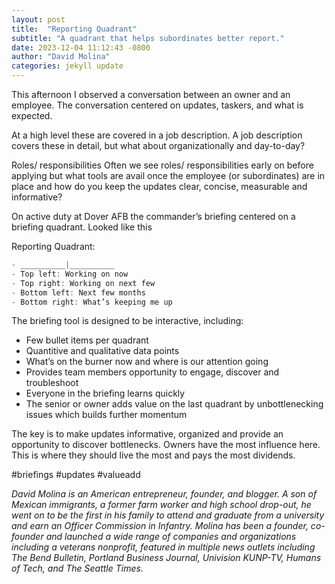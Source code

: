 ```yaml
---
layout: post
title:  "Reporting Quadrant"
subtitle: "A quadrant that helps subordinates better report."
date: 2023-12-04 11:12:43 -0800
author: "David Molina"
categories: jekyll update
---
```


This afternoon I observed a conversation between an owner and an employee. The conversation centered on updates, taskers, and what is expected.

At a high level these are covered in a job description. A job description covers these in detail, but what about organizationally and day-to-day?

Roles/ responsibilities
Often we see roles/ responsibilities early on before applying but what tools are avail once the employee (or subordinates) are in place and how do you keep the updates clear, concise, measurable and informative?

On active duty at Dover AFB the commander’s briefing centered on a briefing quadrant. Looked like this

Reporting Quadrant:
```javascript
- __________|__________
- Top left: Working on now
- Top right: Working on next few
- Bottom left: Next few months
- Bottom right: What’s keeping me up
```

The briefing tool is designed to be interactive, including:
- Few bullet items per quadrant
- Quantitive and qualitative data points
- What’s on the burner now and where is our attention going
- Provides team members opportunity to engage, discover and troubleshoot
- Everyone in the briefing learns quickly
- The senior or owner adds value on the last quadrant by unbottlenecking issues which builds further momentum

The key is to make updates informative, organized and provide an opportunity to discover bottlenecks. Owners have the most influence here. This is where they should live the most and pays the most dividends.

#briefings #updates #valueadd

*David Molina is an American entrepreneur, founder, and blogger. A son of Mexican immigrants, a former farm worker and high school drop-out, he went on to be the first in his family to attend and graduate from a university and earn an Officer Commission in Infantry. Molina has been a founder, co-founder and launched a wide range of companies and organizations including a veterans nonprofit, featured in multiple news outlets including The Bend Bulletin, Portland Business Journal, Univision KUNP-TV, Humans of Tech, and The Seattle Times.*
